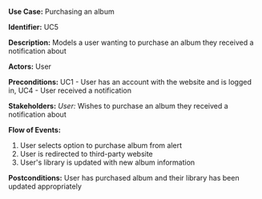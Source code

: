 **Use Case:** Purchasing an album

**Identifier:** UC5

**Description:** Models a user wanting to purchase an album they received a notification about

**Actors:** User

**Preconditions:** UC1 - User has an account with the website and is logged in, UC4 - User received a notification

**Stakeholders:** _User:_ Wishes to purchase an album they received a notification about

**Flow of Events:**
  1. User selects option to purchase album from alert
  1. User is redirected to third-party website
  1. User's library is updated with new album information


**Postconditions:** User has purchased album and their library has been updated appropriately